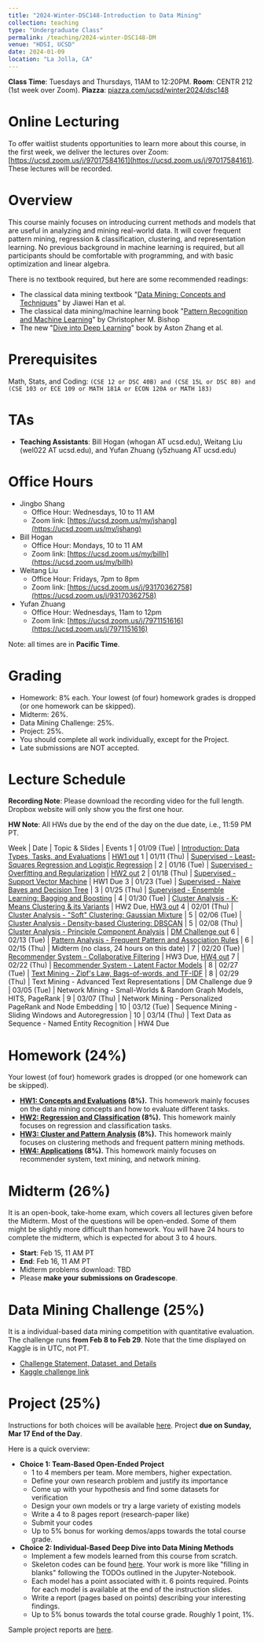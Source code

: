 ```yaml
---
title: "2024-Winter-DSC148-Introduction to Data Mining"
collection: teaching
type: "Undergraduate Class"
permalink: /teaching/2024-winter-DSC148-DM
venue: "HDSI, UCSD"
date: 2024-01-09
location: "La Jolla, CA"
---
```


**Class Time**: Tuesdays and Thursdays, 11AM to 12:20PM.  **Room**: CENTR 212 (1st week over Zoom).  **Piazza**: [piazza.com/ucsd/winter2024/dsc148](https://piazza.com/ucsd/winter2024/dsc148)

Online Lecturing
======


To offer waitlist students opportunities to learn more about this course, in the first week, we deliver the lectures over Zoom: [https://ucsd.zoom.us/j/97017584161](https://ucsd.zoom.us/j/97017584161). These lectures will be recorded. 



Overview
======

This course mainly focuses on introducing current methods and models that are useful in analyzing and mining real-world data. It will cover frequent pattern mining, regression & classification, clustering, and representation learning. No previous background in machine learning is required, but all participants should be comfortable with programming, and with basic optimization and linear algebra. 

There is no textbook required, but here are some recommended readings:
- The classical data mining textbook "[Data Mining: Concepts and Techniques](https://books.google.com/books/about/Data_Mining_Concepts_and_Techniques.html?id=pQws07tdpjoC&source=kp_book_description)" by Jiawei Han et al.
- The classical data mining/machine learning book "[Pattern Recognition and Machine Learning](https://books.google.com/books/about/Pattern_Recognition_and_Machine_Learning.html?id=HL4HrgEACAAJ&source=kp_book_description)" by Christopher M. Bishop
- The new "[Dive into Deep Learning](https://d2l.ai/)" book by Aston Zhang et al.


Prerequisites
======

Math, Stats, and Coding: `(CSE 12 or DSC 40B) and (CSE 15L or DSC 80) and (CSE 103 or ECE 109 or MATH 181A or ECON 120A or MATH 183)`

TAs
======

- **Teaching Assistants**: Bill Hogan (whogan AT ucsd.edu), Weitang Liu (wel022 AT ucsd.edu), and Yufan Zhuang (y5zhuang AT ucsd.edu)

Office Hours
======

- Jingbo Shang
    - Office Hour: Wednesdays, 10 to 11 AM
    - Zoom link: [https://ucsd.zoom.us/my/jshang](https://ucsd.zoom.us/my/jshang)
- Bill Hogan
    - Office Hour: Mondays, 10 to 11 AM
    - Zoom link: [https://ucsd.zoom.us/my/billh](https://ucsd.zoom.us/my/billh)
- Weitang Liu
    - Office Hour: Fridays, 7pm to 8pm
    - Zoom link: [https://ucsd.zoom.us/j/93170362758](https://ucsd.zoom.us/j/93170362758)
- Yufan Zhuang
    - Office Hour: Wednesdays, 11am to 12pm
    - Zoom link: [https://ucsd.zoom.us/j/7971151616](https://ucsd.zoom.us/j/7971151616)

Note: all times are in **Pacific Time**.

Grading
======

- Homework: 8% each. Your lowest (of four) homework grades is dropped (or one homework can be skipped).
- Midterm: 26%.
- Data Mining Challenge: 25%.
- Project: 25%.
- You should complete all work individually, except for the Project.
- Late submissions are NOT accepted.

Lecture Schedule
======

**Recording Note**: Please download the recording video for the full length. Dropbox website will only show you the first one hour.

**HW Note**: All HWs due by the end of the day on the due date, i.e., 11:59 PM PT. 

Week | Date        | Topic & Slides                                                  | Events
1    | 01/09 (Tue) | [Introduction: Data Types, Tasks, and Evaluations](https://www.dropbox.com/scl/fo/o2jyr2zh42qj74lcjxlso/h?rlkey=l4zwc7azavxjqb9e3ooxvsbix&dl=0) | [HW1 out](https://www.dropbox.com/scl/fi/22lf6ti11tp7djspxdp37/DSC148_HW1.pdf?rlkey=yzemrk2gzsabrduhkdl596x27&dl=0)
1    | 01/11 (Thu) | [Supervised - Least-Squares Regression and Logistic Regression](https://www.dropbox.com/scl/fo/k48vpzsb9astxjs4szslw/h?rlkey=nzvk6jcizpmmccirjnw1w3j7x&dl=0) |
2    | 01/16 (Tue) | [Supervised - Overfitting and Regularization](https://www.dropbox.com/scl/fo/rg0806eogkamcfz6irwrx/h?rlkey=gz1ritb718myr98p0zdijf7zt&dl=0) | [HW2 out](https://www.dropbox.com/scl/fi/dco7zyni1dtus47ge5d51/DSC148_W24_HW2.pdf?rlkey=ppbyjfovx2cnmkh8b5a48au2s&dl=0)
2    | 01/18 (Thu) | [Supervised - Support Vector Machine](https://www.dropbox.com/scl/fo/e35238s8dh9f187qi3qd5/h?rlkey=crdmjjzuxpuw00a1gslxrhgas&dl=0) | HW1 Due
3    | 01/23 (Tue) | [Supervised - Naive Bayes and Decision Tree](https://www.dropbox.com/scl/fo/4xste1vsp4ungmq0x8ogk/h?rlkey=bto53rtadqcuy9x6dfxk832z7&dl=0) |
3    | 01/25 (Thu) | [Supervised - Ensemble Learning: Bagging and Boosting](https://www.dropbox.com/scl/fo/t0k0plzfg8e3s3lnc57za/h?rlkey=qqip0nq52fwgclmhu5be8ou55&dl=0) | 
4    | 01/30 (Tue) | [Cluster Analysis - K-Means Clustering & its Variants](https://www.dropbox.com/scl/fo/68mar2dwtfy8bjlt57udi/h?rlkey=o1564idx4z3ahscnayb84mj6a&dl=0) | HW2 Due, [HW3 out](https://www.dropbox.com/scl/fi/l313itllwpdg79h54qqe8/DSC148_W24_HW3.pdf?rlkey=qs8z7m9azicy4yrcgcqawvida&dl=0)
4    | 02/01 (Thu) | [Cluster Analysis - "Soft" Clustering: Gaussian Mixture](https://www.dropbox.com/scl/fo/9g3e3zcph732ygn5qg10v/h?rlkey=8oxhlu5qb4xzfev4l0yrhsocz&dl=0) |
5    | 02/06 (Tue) | [Cluster Analysis - Density-based Clustering: DBSCAN](https://www.dropbox.com/scl/fo/x61vmvhd9rl28geaxmvmn/h?rlkey=4fwmvsio76qldwdmp50f077pj&dl=0) |
5    | 02/08 (Thu) | [Cluster Analysis - Principle Component Analysis](https://www.dropbox.com/scl/fo/thywjvhjb1pxizx3lufq6/h?rlkey=97goddx5ljhvbgy491clwqyb6&dl=0) | [DM Challenge out](https://www.dropbox.com/scl/fi/vgaqnqw61infuaqigkscn/DSC-148_-Intro-to-Data-Mining-Data-Mining-Challenge.pdf?rlkey=d2cx62vyk6j6zu4s4ncgoqzez&dl=0)
6    | 02/13 (Tue) | [Pattern Analysis - Frequent Pattern and Association Rules](https://www.dropbox.com/scl/fo/kveodn83xatcayyvtjff7/h?rlkey=d9npxxnh4ixkxe43r1pgj7kwx&dl=0)  |
6    | 02/15 (Thu) | Midterm (no class, 24 hours on this date) |
7    | 02/20 (Tue) | [Recommender System - Collaborative Filtering](https://www.dropbox.com/scl/fo/rh2g0xjdex83ygtzoyi5e/h?rlkey=rz3gojbu0yrlwoal9699i7dit&dl=0) | HW3 Due, [HW4 out](https://www.dropbox.com/scl/fi/abirx9tzcyugnsmz23wzi/DSC148_W24_HW4.pdf?rlkey=jyxbtsd5q1utwtd1pptkgblb5&dl=0)
7    | 02/22 (Thu) | [Recommender System - Latent Factor Models](https://www.dropbox.com/scl/fo/8mzsj04kbesjy0wk4mqg0/h?rlkey=r9f1czfg4rvs3nl3f07nj1mge&dl=0) |
8    | 02/27 (Tue) | [Text Mining - Zipf's Law, Bags-of-words, and TF-IDF](https://www.dropbox.com/scl/fo/53ezazaawzzhnx0mhgoxb/h?rlkey=dyoojnrt4lic3ou9l96w96pzo&dl=0) |
8    | 02/29 (Thu) | Text Mining - Advanced Text Representations | DM Challenge due
9    | 03/05 (Tue) | Network Mining - Small-Worlds & Random Graph Models, HITS, PageRank | 
9    | 03/07 (Thu) | Network Mining - Personalized PageRank and Node Embedding |
10   | 03/12 (Tue) | Sequence Mining - Sliding Windows and Autoregression |
10   | 03/14 (Thu) | Text Data as Sequence - Named Entity Recognition | HW4 Due

Homework (24%)
======

Your lowest (of four) homework grades is dropped (or one homework can be skipped).

- **[HW1: Concepts and Evaluations](https://www.dropbox.com/scl/fi/22lf6ti11tp7djspxdp37/DSC148_HW1.pdf?rlkey=yzemrk2gzsabrduhkdl596x27&dl=0) (8%).** This homework mainly focuses on the data mining concepts and how to evaluate different tasks.
- **[HW2: Regression and Classification](https://www.dropbox.com/scl/fi/dco7zyni1dtus47ge5d51/DSC148_W24_HW2.pdf?rlkey=ppbyjfovx2cnmkh8b5a48au2s&dl=0) (8%).** This homework mainly focuses on regression and classification tasks.
- **[HW3: Cluster and Pattern Analysis](https://www.dropbox.com/scl/fi/l313itllwpdg79h54qqe8/DSC148_W24_HW3.pdf?rlkey=qs8z7m9azicy4yrcgcqawvida&dl=0) (8%).** This homework mainly focuses on clustering methods and frequent pattern mining methods.
- **[HW4: Applications](https://www.dropbox.com/scl/fi/abirx9tzcyugnsmz23wzi/DSC148_W24_HW4.pdf?rlkey=jyxbtsd5q1utwtd1pptkgblb5&dl=0) (8%).** This homework mainly focuses on recommender system, text mining, and network mining.

Midterm (26%)
======

It is an open-book, take-home exam, which covers all lectures given before the Midterm. Most of the questions will be open-ended. Some of them might be slightly more difficult than homework. You will have 24 hours to complete the midterm, which is expected for about 3 to 4 hours.

- **Start**: Feb 15, 11 AM PT
- **End**: Feb 16, 11 AM PT
- Midterm problems download: TBD
- Please **make your submissions on Gradescope**.

Data Mining Challenge (25%)
======

It is a individual-based data mining competition with quantitative evaluation. The challenge runs **from Feb 8 to Feb 29**. Note that the time displayed on Kaggle is in UTC, not PT.

- [Challenge Statement, Dataset, and Details](https://www.dropbox.com/scl/fi/vgaqnqw61infuaqigkscn/DSC-148_-Intro-to-Data-Mining-Data-Mining-Challenge.pdf?rlkey=d2cx62vyk6j6zu4s4ncgoqzez&dl=0)
- [Kaggle challenge link](https://www.kaggle.com/competitions/ucsd-dsc148-w24-introduction-to-data-mining)

Project (25%)
======

Instructions for both choices will be available [here](https://www.dropbox.com/s/aqkk6q6hjtpzwbq/Project%20Instructions.pdf?dl=0). Project **due on Sunday, Mar 17 End of the Day**.

Here is a quick overview:
- **Choice 1: Team-Based Open-Ended Project**
    - 1 to 4 members per team. More members, higher expectation.
    - Define your own research problem and justify its importance
    - Come up with your hypothesis and find some datasets for verification
    - Design your own models or try a large variety of existing models
    - Write a 4 to 8 pages report (research-paper like)
    - Submit your codes
    - Up to 5% bonus for working demos/apps towards the total course grade.
- **Choice 2: Individual-Based Deep Dive into Data Mining Methods**
    - Implement a few models learned from this course from scratch.
    - Skeleton codes can be found [here](https://www.dropbox.com/sh/y5a5wvrysbl7mrd/AAARcWGHjlWRN9E-6B9H3KFCa?dl=0). Your work is more like "filling in blanks" following the TODOs outlined in the Jupyter-Notebook.
    - Each model has a point associated with it. 6 points required. Points for each model is available at the end of the instruction slides.
    - Write a report (pages based on points) describing your interesting findings.
    - Up to 5% bonus towards the total course grade. Roughly 1 point, 1%.

Sample project reports are [here](https://www.dropbox.com/sh/6h2x141rh6if95g/AABnk8dVw3SbbHIYadXsn7Hba?dl=0).